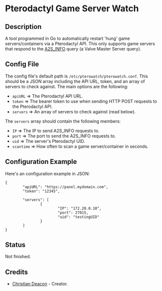 # Pterodactyl Game Server Watch

## Description
A tool programmed in Go to automatically restart 'hung' game servers/containers via a Pterodactyl API. This only supports game servers that respond to the [A2S_INFO](https://developer.valvesoftware.com/wiki/Server_queries#A2S_INFO) query (a Valve Master Server query).

## Config File
The config file's default path is `/etc/pterowatch/pterowatch.conf`. This should be a JSON array including the API URL, token, and an array of servers to check against. The main options are the following:

* `apiURL` => The Pterodactyl API URL.
* `token` => The bearer token to use when sending HTTP POST requests to the Pterodactyl API.
* `servers` => An array of servers to check against (read below).

The `servers` array should contain the following members:

* `IP` => The IP to send A2S_INFO requests to.
* `port` => The port to send the A2S_INFO requests to.
* `uid` => The server's Pterodactyl UID.
* `scantime` => How often to scan a game server/container in seconds.

## Configuration Example
Here's an configuration example in JSON:

```
{
        "apiURL": "https://panel.mydomain.com",
        "token": "12345",

        "servers": [
                {
                        "IP": "172.20.0.10",
                        "port": 27015,
                        "uid": "testingUID"
                }
        ]
}
```

## Status
Not finished.

## Credits
* [Christian Deacon](https://www.linkedin.com/in/christian-deacon-902042186/) - Creator.